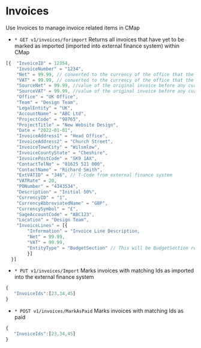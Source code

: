 # Invoices
Use Invoices to manage invoice related items in CMap

* `* GET v1/invoices/forimport` Returns all invoices that have yet to be marked as imported (imported into external finance system) within CMap

```javascript
[{  "InvoiceID" = 12354,
    "InvoiceNumber" = "1234",
    "Net" = 99.99, // converted to the currency of the office that the associated project belongs to
    "VAT" = 99.99, // converted to the currency of the office that the associated project belongs to
    "SourceNet" = 99.99, //value of the original invoice before any currency conversions
    "SourceVAT" = 99.99, //value of the original invoice before any currency conversions
    "Office" = "UK Office",
    "Team" = "Design Team",
    "LegalEntity" = "UK",
    "AccountName" = "ABC Ltd",
    "ProjectCode" = "98765",
    "ProjectTitle" = "New Website Design",
    "Date = "2022-01-01",
    "InvoiceAddress1" = "Head Office",
    "InvoiceAddress2" = "Church Street",
    "InvoiceTownCity" = "Wilsmlow",
    "InvoiceCountyState" = "Cheshire",
    "InvoicePostCode" = "SK9 1AX",
    "ContactTelNo" = "01625 521 000",
    "ContactName" = "Richard Smith",
    "ExtVATID" = "346", // T-Code from external finance system
    "VATRate" = 20,
    "PONumber" = "4343534",
    "Description" = "Initial 50%",
    "CurrencyID" = "1",
    "CurrencyAbbreviatedName" = "GBP",
    "CurrencySymbol" = "£",
    "SageAccountCode" = "ABC123",
    "Location" = "Design Team",
    "InvoiceLines" = [{
        "Information" = "Invoice Line Description,
        "Net" = 99.99,
        "VAT" = 99.99,
        "EntityType" = "BudgetSection" // This will be BudgetSection representing a stage in the Fee Estimator or Additional for an External
        }]
  }]
```

* `* PUT v1/invoices/Import` Marks invoices with matching Ids as imported into the external finance system
``` javascript
{
   "InvoiceIds":[23,34,45]
}
```

* `* POST v1/invoices/MarkAsPaid` Marks invoices with matching Ids as paid
``` javascript
{
   "InvoiceIds":[23,34,45]
}
